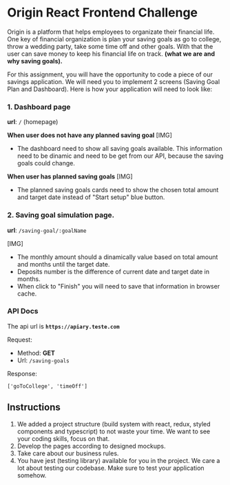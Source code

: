# Origin React Frontend Challenge
Origin is a platform that helps employees to organizate their financial life. One key of financial organization is plan your saving goals as go to college, throw a wedding party, take some time off and other goals. With that the user can save money to keep his financial life on track. **(what we are and why saving goals).**

For this assignment, you will have the opportunity to code a piece of our savings application. We will need you to implement 2 screens (Saving Goal Plan and Dashboard). Here is how your application will need to look like:

### 1. Dashboard page
**url**: `/` (homepage)

**When user does not have any planned saving goal**
[IMG]
- The dashboard need to show all saving goals available. This information need to be dinamic and need to be get from our API, because the saving goals could change.

**When user has planned saving goals**
[IMG]
- The planned saving goals cards need to show the chosen total amount and target date instead of "Start setup" blue button.

### 2. Saving goal simulation page.
**url**: `/saving-goal/:goalName`

[IMG]
- The monthly amount should a dinamically value based on total amount and months until the target date.
- Deposits number is the difference of current date and target date in months.
- When click to "Finish" you will need to save that information in browser cache.

### API Docs
The api url is **`https://apiary.teste.com`**

Request: 
- Method: **GET**
- Url: `/saving-goals`

Response:
```
['goToCollege', 'timeOff']
```

## Instructions
1. We added a project structure (build system with react, redux, styled components and typescript) to not waste your time. We want to see your coding skills, focus on that.
2. Develop the pages according to designed mockups.
3. Take care about our business rules.
4. You have jest (testing library) available for you in the project. We care a lot about testing our codebase. Make sure to test your application somehow.
